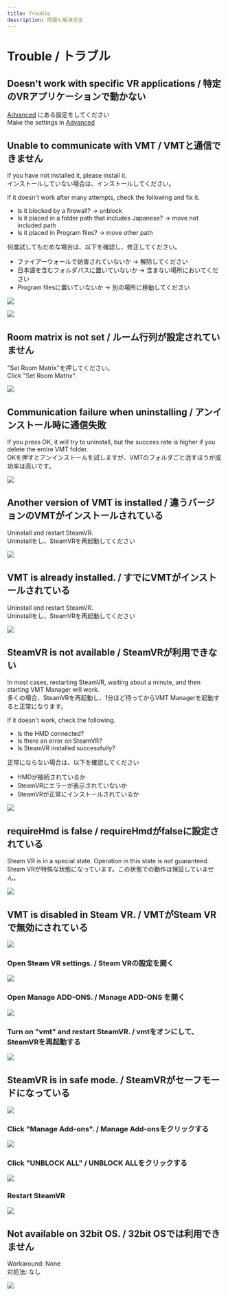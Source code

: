 ```yaml
---
title: Trouble
description: 問題と解決方法
---
```


# Trouble / トラブル

## Doesn't work with specific VR applications / 特定のVRアプリケーションで動かない
[Advanced](advanced.md) にある設定をしてください  
Make the settings in [Advanced](advanced.md)  

## Unable to communicate with VMT / VMTと通信できません
If you have not installed it, please install it.  
インストールしていない場合は、インストールしてください。  

If it doesn't work after many attempts, check the following and fix it.  

+ Is it blocked by a firewall? → unblock
+ Is it placed in a folder path that includes Japanese? → move not included path
+ Is it placed in Program files?  → move other path

何度試してもだめな場合は、以下を確認し、修正してください。  

+ ファイアーウォールで妨害されていないか → 解除してください
+ 日本語を含むフォルダパスに置いていないか → 含まない場所においてください
+ Program filesに置いていないか → 別の場所に移動してください
  
![](/VirtualMotionTrackerDocument/image/trouble2.png)

![](/VirtualMotionTrackerDocument/image/firewall.png)

## Room matrix is not set / ルーム行列が設定されていません
"Set Room Matrix"を押してください。  
Click "Set Room Matrix".

![](/VirtualMotionTrackerDocument/image/trouble1.png)

## Communication failure when uninstalling / アンインストール時に通信失敗
If you press OK, it will try to uninstall, but the success rate is higher if you delete the entire VMT folder.   
OKを押すとアンインストールを試しますが、VMTのフォルダごと消すほうが成功率は高いです。

![](/VirtualMotionTrackerDocument/image/trouble3.png)

## Another version of VMT is installed / 違うバージョンのVMTがインストールされている
Uninstall and restart SteamVR.  
Uninstallをし、SteamVRを再起動してください

![](/VirtualMotionTrackerDocument/image/trouble4.png)

## VMT is already installed. / すでにVMTがインストールされている
Uninstall and restart SteamVR.  
Uninstallをし、SteamVRを再起動してください

![](/VirtualMotionTrackerDocument/image/trouble5.png)

## SteamVR is not available / SteamVRが利用できない
In most cases, restarting SteamVR, waiting about a minute, and then starting VMT Manager will work.   
多くの場合、SteamVRを再起動し、1分ほど待ってからVMT Managerを起動すると正常になります。

If it doesn't work, check the following. 

+ Is the HMD connected?
+ Is there an error on SteamVR?
+ Is SteamVR installed successfully? 

正常にならない場合は、以下を確認してください

+ HMDが接続されているか
+ SteamVRにエラーが表示されていないか
+ SteamVRが正常にインストールされているか

![](/VirtualMotionTrackerDocument/image/trouble6.png)

## requireHmd is false  / requireHmdがfalseに設定されている
Steam VR is in a special state. Operation in this state is not guaranteed.  
Steam VRが特殊な状態になっています。この状態での動作は保証していません。

![](/VirtualMotionTrackerDocument/image/trouble7.png)

## VMT is disabled in Steam VR. / VMTがSteam VRで無効にされている

![](/VirtualMotionTrackerDocument/image/trouble8_1.png)

### Open Steam VR settings. / Steam VRの設定を開く

![](/VirtualMotionTrackerDocument/image/trouble8_2.png)

### Open Manage ADD-ONS. / Manage ADD-ONS を開く

![](/VirtualMotionTrackerDocument/image/trouble8_3.png)

### Turn on "vmt" and restart SteamVR. / vmtをオンにして、SteamVRを再起動する

![](/VirtualMotionTrackerDocument/image/trouble8_4.png)

## SteamVR is in safe mode. / SteamVRがセーフモードになっている

![](/VirtualMotionTrackerDocument/image/trouble9_1.png)

### Click "Manage Add-ons". / Manage Add-onsをクリックする

![](/VirtualMotionTrackerDocument/image/trouble9_2.png)

### Click "UNBLOCK ALL" / UNBLOCK ALLをクリックする

![](/VirtualMotionTrackerDocument/image/trouble9_3.png)

### Restart SteamVR

![](/VirtualMotionTrackerDocument/image/trouble9_4.png)

## Not available on 32bit OS. / 32bit OSでは利用できません
Workaround: None  
対処法: なし

![](/VirtualMotionTrackerDocument/image/troubleA.png)
